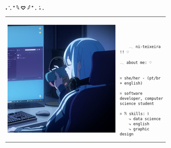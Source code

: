### ˖ ݁ . ⁺ 𓆩 ♡ 𓆪 ⁺ . ݁ ˖ .

<table>
    <tr>
        <!-- Ajuste da largura da célula -->
        <td style="width: 70%;">
            <!-- Ajuste da largura da imagem -->
            <img src="https://github.com/ni-teixeira/ni-teixeira/blob/main/a.jpg" style="width:100%; border: none;"/>
        </td>
        <td style="width: 30%; vertical-align: middle;">
            <p style="font-family: monospace; font-size: 80px;">    
                
        𓂃 ni-teixeira !! ♡
    
</p>                                                                                                                            
                                                                                                  
                                                                                                    
        
    𓂃 about me: ♡

    
    ⌗ she/her - (pt/br + english)

    ⌗ software developer, computer science student  
                                            
    ⌗ 𐙚 skills: ꒱
        ⤷ data science
        ⤷ english
        ⤷ graphic design
